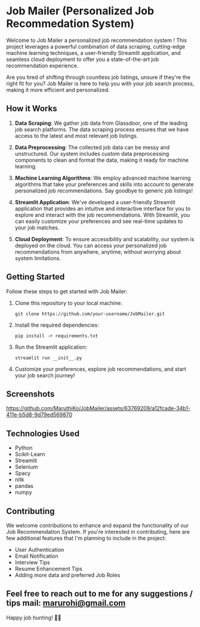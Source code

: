 # Job Mailer (Personalized Job Recommedation System)

Welcome to Job Mailer a personalized job recommendation system ! This project leverages a powerful combination of data scraping, cutting-edge machine learning techniques, a user-friendly Streamlit application, and seamless cloud deployment to offer you a state-of-the-art job recommendation experience.

Are you tired of shifting through countless job listings, unsure if they're the right fit for you? Job Mailer is here to help you with your job search process, making it more efficient and personalized.

## How it Works

1. **Data Scraping**: We gather job data from Glassdoor, one of the leading job search platforms. The data scraping process ensures that we have access to the latest and most relevant job listings.

2. **Data Preprocessing**: The collected job data can be messy and unstructured. Our system includes custom data preprocessing components to clean and format the data, making it ready for machine learning.

3. **Machine Learning Algorithms**: We employ advanced machine learning algorithms that take your preferences and skills into account to generate personalized job recommendations. Say goodbye to generic job listings!

4. **Streamlit Application**: We've developed a user-friendly Streamlit application that provides an intuitive and interactive interface for you to explore and interact with the job recommendations. With Streamlit, you can easily customize your preferences and see real-time updates to your job matches.

5. **Cloud Deployment**: To ensure accessibility and scalability, our system is deployed on the cloud. You can access your personalized job recommendations from anywhere, anytime, without worrying about system limitations.

## Getting Started

Follow these steps to get started with Job Mailer:

1. Clone this repository to your local machine:

    ```
    git clone https://github.com/your-username/JobMailer.git
    ```

2. Install the required dependencies:

    ```
    pip install -r requirements.txt
    ```

3. Run the Streamlit application:

    ```
    streamlit run __init__.py
    ```

4. Customize your preferences, explore job recommendations, and start your job search journey!

## Screenshots


https://github.com/MaruthiKo/JobMailer/assets/63769209/a12fcade-34b1-411e-b5d8-9d79ed569870


## Technologies Used

- Python
- Scikit-Learn
- Streamlit
- Selenium
- Spacy
- nltk
- pandas
- numpy

## Contributing

We welcome contributions to enhance and expand the functionality of our Job Recommendation System. If you're interested in contributing, here are few additional features that I'm planning to include in the project:
- User Authentication
- Email Notification
- Interview Tips
- Resume Enhancement Tips
- Adding more data and preferred Job Roles 

Feel free to reach out to me for any suggestions / tips
mail: marurohi@gmail.com
---

Happy job hunting! 🚀🌟
